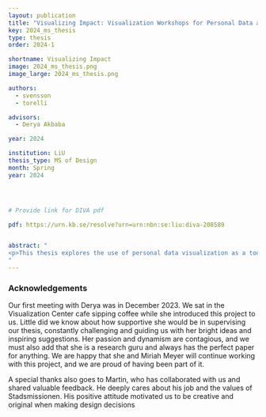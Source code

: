 ```yaml
---
layout: publication
title: "Visualizing Impact: Visualization Workshops for Personal Data and Assessment for Social Organizations"
key: 2024_ms_thesis
type: thesis
order: 2024-1

shortname: Visualizing Impact
image: 2024_ms_thesis.png
image_large: 2024_ms_thesis.png

authors:
  - svensson
  - torelli

advisors:
  - Derya Akbaba 

year: 2024

institution: LiU 
thesis_type: MS of Design
month: Spring
year: 2024




# Provide link for DIVA pdf

pdf: https://urn.kb.se/resolve?urn=urn:nbn:se:liu:diva-208589


abstract: "
<p>This thesis explores the use of personal data visualization as a tool to gather insights into the impact that a social organization might have on the participants' lives. Specifically, we collaborated with the Department of Media and Information Technology at Linköping University working with Östergötlands Stadsmission in Norrköping, in the context of their leadership program Trygga Orten. This initiative aims at fostering the independence and community involvement of teenage girls. We provided Stadsmissionen with all the necessary materials to run three workshops. These materials relate to data collection tools, visualization techniques, and broader discussion topics. Our research is supported by an analysis of data humanistic approaches in various fields,and we assess our results with semi-structured interviews with the workshop facilitator. We present our findings and a possible answer to our research question</p>
"
---
```


### Acknowledgements

Our first meeting with Derya was in December 2023. We sat in the Visualization Center cafe
sipping coffee while she introduced this project to us. Little did we know about how supportive
she would be in supervising our thesis, constantly challenging and guiding us with her bright
ideas and inspiring suggestions. Her passion and dynamism are contagious, and we must also
add that she is a research guru and always has the perfect paper for anything. We are happy that
she and Miriah Meyer will continue working with this project, and we are proud of having been
part of it.

A special thanks also goes to Martin, who has collaborated with us and shared valuable
feedback. He deeply cares about his job and the values of Stadsmissionen. His positive attitude
motivated us to be creative and original when making design decisions
